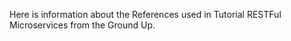 Here is information about the References used in Tutorial RESTFul Microservices from the Ground Up.
